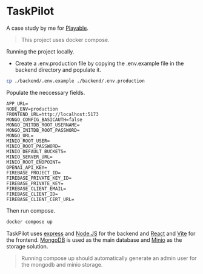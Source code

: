 # TaskPilot

A case study by me for [Playable](https://playable.com/).

> This project uses docker compose.

Running the project locally.

- Create a .env.production file by copying the .env.example file in the backend directory and populate it.

```bash
cp ./backend/.env.example ./backend/.env.production
```

Populate the neccessary fields.

```.env
APP_URL=
NODE_ENV=production
FRONTEND_URL=http://localhost:5173
MONGO_CONFIG_BASICAUTH=false
MONGO_INITDB_ROOT_USERNAME=
MONGO_INITDB_ROOT_PASSWORD=
MONGO_URL=
MINIO_ROOT_USER=
MINIO_ROOT_PASSWORD=
MINIO_DEFAULT_BUCKETS=
MINIO_SERVER_URL=
MINIO_ROOT_ENDPOINT=
OPENAI_API_KEY=
FIREBASE_PROJECT_ID=
FIREBASE_PRIVATE_KEY_ID=
FIREBASE_PRIVATE_KEY=
FIREBASE_CLIENT_EMAIL=
FIREBASE_CLIENT_ID=
FIREBASE_CLIENT_CERT_URL=
```

Then run compose.

```bash
docker compose up
```

TaskPilot uses [express](https://expressjs.com/) and [Node.JS](https://nodejs.org/en) for the backend and [React](https://react.dev/) and [Vite](https://vite.dev/) for the frontend. [MongoDB](https://www.mongodb.com/) is used as the main database and [Minio](https://min.io/) as the storage solution.

> Running compose up should automatically generate an admin user for the mongodb and minio storage.
